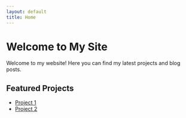 ```yaml
---
layout: default
title: Home
---
```


# Welcome to My Site
Welcome to my website! Here you can find my latest projects and blog posts.

## Featured Projects
- [Project 1](/projects/project1/)
- [Project 2](/projects/project2/)
